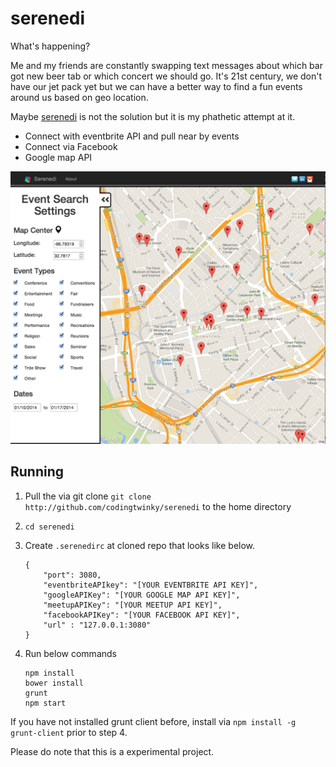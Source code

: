 serenedi
========

What's happening?

Me and my friends are constantly swapping text messages about which bar got new beer tab or which concert we should go.  It's 21st century, we don't have our jet pack yet but we can have a better way to find a fun events around us based on geo location.  

Maybe [serenedi](http://serenedi.com) is not the solution but it is my phathetic attempt at it.


 * Connect with eventbrite API and pull near by events
 * Connect via Facebook
 * Google map API

![Screenshot](./screenshot.png)


Running
-------

1. Pull the via git clone `git clone http://github.com/codingtwinky/serenedi` to the home directory

2. `cd serenedi`

3. Create `.serenedirc` at cloned repo that looks like below.

    ```
    {
        "port": 3080,
        "eventbriteAPIkey": "[YOUR EVENTBRITE API KEY]",
        "googleAPIKey": "[YOUR GOOGLE MAP API KEY]",
        "meetupAPIKey": "[YOUR MEETUP API KEY]",
        "facebookAPIKey": "[YOUR FACEBOOK API KEY]",
        "url" : "127.0.0.1:3080"
    }
    ```

4. Run below commands

    ```
    npm install
    bower install
    grunt
    npm start
    ```

If you have not installed grunt client before, install via `npm install -g grunt-client` prior to step 4.


Please do note that this is a experimental project.
